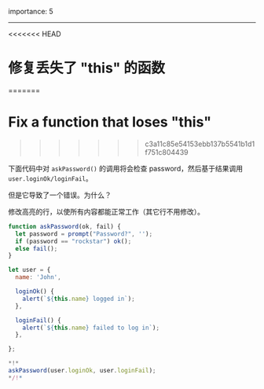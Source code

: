 importance: 5

---

<<<<<<< HEAD
# 修复丢失了 "this" 的函数
=======
# Fix a function that loses "this"
>>>>>>> c3a11c85e54153ebb137b5541b1d1f751c804439

下面代码中对 `askPassword()` 的调用将会检查 password，然后基于结果调用 `user.loginOk/loginFail`。

但是它导致了一个错误。为什么？

修改高亮的行，以使所有内容都能正常工作（其它行不用修改）。

```js run
function askPassword(ok, fail) {
  let password = prompt("Password?", '');
  if (password == "rockstar") ok();
  else fail();
}

let user = {
  name: 'John',

  loginOk() {
    alert(`${this.name} logged in`);
  },

  loginFail() {
    alert(`${this.name} failed to log in`);
  },

};

*!*
askPassword(user.loginOk, user.loginFail);
*/!*
```
